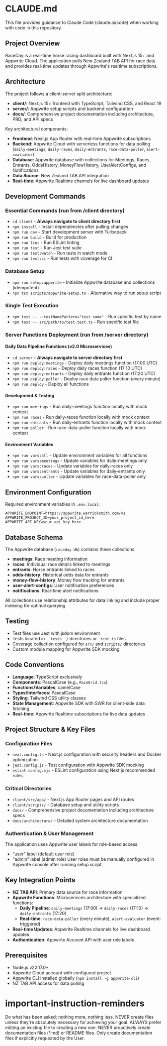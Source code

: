 # CLAUDE.md

This file provides guidance to Claude Code (claude.ai/code) when working with code in this repository.

## Project Overview

RaceDay is a real-time horse racing dashboard built with Next.js 15+ and Appwrite Cloud. The application polls New Zealand TAB API for race data and provides real-time updates through Appwrite's realtime subscriptions.

## Architecture

The project follows a client-server split architecture:

- **client/**: Next.js 15+ frontend with TypeScript, Tailwind CSS, and React 19
- **server/**: Appwrite setup scripts and backend configuration
- **docs/**: Comprehensive project documentation including architecture, PRD, and API specs

Key architectural components:
- **Frontend**: Next.js App Router with real-time Appwrite subscriptions
- **Backend**: Appwrite Cloud with serverless functions for data polling (`daily-meetings`, `daily-races`, `daily-entrants`, `race-data-poller`, `alert-evaluator`)
- **Database**: Appwrite database with collections for Meetings, Races, Entrants, OddsHistory, MoneyFlowHistory, UserAlertConfigs, and Notifications
- **Data Source**: New Zealand TAB API integration
- **Real-time**: Appwrite Realtime channels for live dashboard updates

## Development Commands

### Essential Commands (run from /client directory)
- `cd client` - **Always navigate to client directory first**
- `npm install` - Install dependencies after pulling changes
- `npm run dev` - Start development server with Turbopack
- `npm run build` - Build for production
- `npm run lint` - Run ESLint linting
- `npm run test` - Run Jest test suite
- `npm run test:watch` - Run tests in watch mode
- `npm run test:ci` - Run tests with coverage for CI

### Database Setup
- `npm run setup:appwrite` - Initialize Appwrite database and collections (idempotent)
- `npx tsx scripts/appwrite-setup.ts` - Alternative way to run setup script

### Single Test Execution
- `npm test -- --testNamePattern="test name"` - Run specific test by name
- `npm test -- src/path/to/test.test.ts` - Run specific test file

### Server Functions Deployment (run from /server directory)

#### Daily Data Pipeline Functions (v2.0 Microservices)
- `cd server` - **Always navigate to server directory first**
- `npm run deploy:meetings` - Deploy daily meetings function (17:00 UTC)
- `npm run deploy:races` - Deploy daily races function (17:10 UTC)  
- `npm run deploy:entrants` - Deploy daily entrants function (17:20 UTC)
- `npm run deploy:poller` - Deploy race data poller function (every minute)
- `npm run deploy` - Deploy all functions

#### Development & Testing
- `npm run meetings` - Run daily-meetings function locally with mock context
- `npm run races` - Run daily-races function locally with mock context
- `npm run entrants` - Run daily-entrants function locally with mock context
- `npm run poller` - Run race-data-poller function locally with mock context

#### Environment Variables
- `npm run vars:all` - Update environment variables for all functions
- `npm run vars:meetings` - Update variables for daily-meetings only
- `npm run vars:races` - Update variables for daily-races only
- `npm run vars:entrants` - Update variables for daily-entrants only
- `npm run vars:poller` - Update variables for race-data-poller only

## Environment Configuration

Required environment variables in `.env.local`:
```
APPWRITE_ENDPOINT=https://appwrite.warricksmith.com/v1
APPWRITE_PROJECT_ID=your_project_id_here
APPWRITE_API_KEY=your_api_key_here
```

## Database Schema

The Appwrite database (`raceday-db`) contains these collections:
- **meetings**: Race meeting information
- **races**: Individual race details linked to meetings
- **entrants**: Horse entrants linked to races
- **odds-history**: Historical odds data for entrants
- **money-flow-history**: Money flow tracking for entrants
- **user-alert-configs**: User notification preferences
- **notifications**: Real-time alert notifications

All collections use relationship attributes for data linking and include proper indexing for optimal querying.

## Testing

- Test files use Jest with jsdom environment
- Tests located in `__tests__/` directories or `.test.ts` files
- Coverage collection configured for `src/` and `scripts/` directories
- Custom module mapping for Appwrite SDK mocking

## Code Conventions

- **Language**: TypeScript exclusively
- **Components**: PascalCase (e.g., `RaceGrid.tsx`)
- **Functions/Variables**: camelCase
- **Types/Interfaces**: PascalCase
- **Styling**: Tailwind CSS utility classes
- **State Management**: Appwrite SDK with SWR for client-side data fetching
- **Real-time**: Appwrite Realtime subscriptions for live data updates

## Project Structure & Key Files

### Configuration Files
- `next.config.ts` - Next.js configuration with security headers and Docker optimization
- `jest.config.js` - Test configuration with Appwrite SDK mocking
- `eslint.config.mjs` - ESLint configuration using Next.js recommended rules

### Critical Directories
- `client/src/app/` - Next.js App Router pages and API routes
- `client/scripts/` - Database setup and utility scripts  
- `docs/` - Comprehensive project documentation including architecture specs
- `docs/architecture/` - Detailed system architecture documentation

### Authentication & User Management
The application uses Appwrite user labels for role-based access:
- "user" label (default user role)  
- "admin" label (admin role)
User roles must be manually configured in Appwrite console after running setup script.

## Key Integration Points

- **NZ TAB API**: Primary data source for race information
- **Appwrite Functions**: Microservices architecture with specialized functions:
  - **Daily Pipeline**: `daily-meetings` (17:00) → `daily-races` (17:10) → `daily-entrants` (17:20)
  - **Real-time**: `race-data-poller` (every minute), `alert-evaluator` (event-triggered)
- **Real-time Updates**: Appwrite Realtime channels for live dashboard updates
- **Authentication**: Appwrite Account API with user role labels

## Prerequisites

- Node.js v22.17.0+
- Appwrite Cloud account with configured project
- Appwrite CLI installed globally (`npm install -g appwrite-cli`)
- NZ TAB API access for data polling

# important-instruction-reminders
Do what has been asked; nothing more, nothing less.
NEVER create files unless they're absolutely necessary for achieving your goal.
ALWAYS prefer editing an existing file to creating a new one.
NEVER proactively create documentation files (*.md) or README files. Only create documentation files if explicitly requested by the User.
